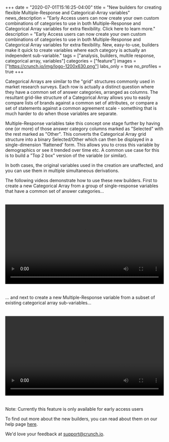 +++
date = "2020-07-01T15:16:25-04:00"
title = "New builders for creating flexible Multiple-Response and Categorical-Array variables"
news_description = "Early Access users can now create your own custom combinations of categories to use in both Multiple-Response and Categorical Array variables for extra flexibility. Click here to learn more."
description = "Early Access users can now create your own custom combinations of categories to use in both Multiple-Response and Categorical Array variables for extra flexibility. New, easy-to-use, builders make it quick to create variables where each category is actually an independent sub-variable."
tags = ["analysis, builders, multile response, categorical array, variables"]
categories = ["feature"]
images = ["https://crunch.io/img/logo-1200x630.png"]
labs_only = true
no_profiles = true
+++

Categorical Arrays are similar to the "grid" structures commonly used in market research surveys. Each row is actually a distinct question where they have a common set of answer categories, arranged as columns. The resultant grid-like structure of a Categorical Array allows you to easily compare lists of brands against a common set of attributes, or compare a set of statements against a common agreement scale - something that is much harder to do when those variables are separate.

Multiple-Response variables take this concept one stage further by having one (or more) of those answer category columns marked as "Selected" with the rest marked as "Other". This converts the Categorical Array grid structure into a binary Selected/Other which can then be displayed in a single-dimension 'flattened' form. This allows you to cross this variable by demographics or see it trended over time etc. A common use case for this is to build a "Top 2 box" version of the variable (or similar).

In both cases, the original variables used in the creation are unaffected, and you can use them in multiple simultaneous derivations.

The following videos demonstrate how to use these new builders. First to create a new Categorical Array from a group of single-response variables that have a common set of answer categories...

<video style="width: 100% !important; height: auto !important; margin: 20px 0;" src="dev/features/videos/Creating_a_Categorical_Array_from_single-response_variables.mp4" controls></video>

... and next to create a new Multiple-Response variable from a subset of existing categorical array sub-variables...

<video style="width: 100% !important; height: auto !important; margin: 20px 0;" src="dev/features/videos/Creating_a_Multi-Response_as_a_subset_of_a_Categorical_Array.mp4" controls></video>

Note: Currently this feature is only available for early access users

To find out more about the new builders, you can read about them on our help page [here](https://help.crunch.io/hc/en-us/articles/360040481451-Creating-multiple-response-and-categorical-arrays).

We'd love your feedback at [support@crunch.io](mailto:support@crunch.io).
